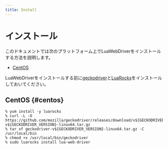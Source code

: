 ```yaml
---
title: Install
---
```


# インストール

このドキュメントでは次のプラットフォーム上でLuaWebDriverをインストールする方法を説明します。

  * [CentOS](#centos)

LuaWebDriverをインストールする前に[geckodriver][geckodriver]と[LuaRocks][luarocks]をインストールしておいてください。

## CentOS {#centos}

```console
% yum install -y luarocks
% curl -L -O https://github.com/mozilla/geckodriver/releases/download/v${GECKODRIVER_VERSION}/geckodriver-v${GECKODRIVER_VERSION}-linux64.tar.gz
% tar xf geckodriver-v${GECKODRIVER_VERSION}-linux64.tar.gz -C /usr/local/bin
% chmod +x /usr/local/bin/geckodriver
% sudo luarocks install lua-web-driver
```

[geckodriver]:https://github.com/mozilla/geckodriver

[luarocks]:https://luarocks.org/

